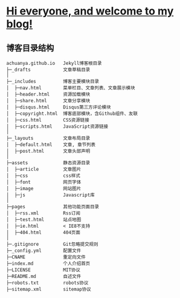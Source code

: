 # [Hi everyone, and welcome to my blog!][1]
[1]: achuan.io

## 博客目录结构

    achuanya.github.io   Jekyll博客根目录
    ├─_drafts            文章草稿目录
    │
    ├─_includes          博客主要模块目录
    │  ├─nav.html        菜单栏目、文章列表、文章展示模块
    │  ├─header.html     资源加载模块
    │  ├─share.html      文章分享模块
    │  ├─disqus.html     Disqus第三方评论模块
    │  ├─copyright.html  博客底部模块，含Github组件、友联
    │  ├─css.html        CSS资源链接
    │  ├─scripts.html    JavaScript资源链接
    │
    ├─_layouts           文章布局目录
    │  ├─default.html    文章, 章节列表
    │  ├─post.html       文章头部声明
    │
    ├─assets             静态资源目录
    │  ├─article         文章图片
    │  ├─css             css样式
    │  ├─font            网页字体
    │  ├─image           网站图片
    │  ├─js              Javascript库
    │
    ├─pages              其他功能页面目录
    │  ├─rss.xml         Rss订阅
    │  ├─test.html       站点地图
    │  ├─ie.html         < IE8不支持
    │  ├─404.html        404页面
    │
    ├─.gitignore         Git忽略提交规则
    ├─_config.yml        配置文件
    ├─CNAME              重定向文件
    ├─index.md           个人介绍首页
    ├─LICENSE            MIT协议
    ├─README.md          自述文件
    ├─robots.txt         robots协议
    ├─sitemap.xml        sitemap协议
